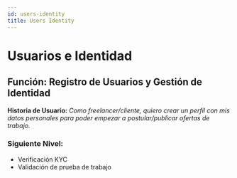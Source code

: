 ```yaml
---
id: users-identity
title: Users Identity
---
```

# Usuarios e Identidad

## Función: Registro de Usuarios y Gestión de Identidad
**Historia de Usuario:**
_Como freelancer/cliente, quiero crear un perfil con mis datos personales para poder empezar a postular/publicar ofertas de trabajo._

### Siguiente Nivel:
- Verificación KYC
- Validación de prueba de trabajo

